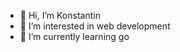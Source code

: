 - 👋 Hi, I’m Konstantin
- 👀 I’m interested in web development
- 🌱 I’m currently learning go

<!---
dnc-konstantin/dnc-konstantin is a ✨ special ✨ repository because its `README.md` (this file) appears on your GitHub profile.
You can click the Preview link to take a look at your changes.
--->
